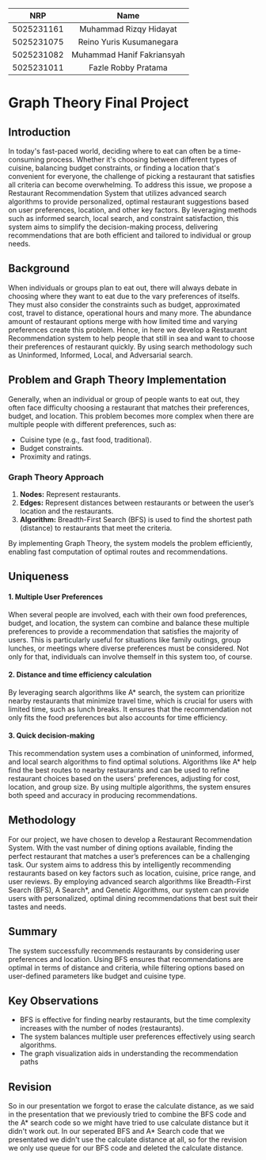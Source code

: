
|    NRP     |      Name      |
| :--------: | :------------: |
| 5025231161 | Muhammad Rizqy Hidayat |
| 5025231075 | Reino Yuris Kusumanegara |
| 5025231082 | Muhammad Hanif Fakriansyah |
| 5025231011 | Fazle Robby Pratama |

# Graph Theory Final Project

</div>

## Introduction
In today's fast-paced world, deciding where to eat can often be a time-consuming process. Whether it's choosing between different types of cuisine, balancing budget constraints, or finding a location that's convenient for everyone, the challenge of picking a restaurant that satisfies all criteria can become overwhelming. To address this issue, we propose a Restaurant Recommendation System that utilizes advanced search algorithms to provide personalized, optimal restaurant suggestions based on user preferences, location, and other key factors. By leveraging methods such as informed search, local search, and constraint satisfaction, this system aims to simplify the decision-making process, delivering recommendations that are both efficient and tailored to individual or group needs.

## Background
When individuals or groups plan to eat out, there will always debate in choosing where they want to eat due to the vary preferences of itselfs. They must also consider the constraints such as budget, approximated cost, travel to distance, operational hours and many more. The abundance amount of restaurant options merge with how limited time and varying preferences create this problem.
Hence, in here we develop a Restaurant Recommendation system to help people that still in sea and want to choose their preferences of restaurant quickly. By using search methodology such as Uninformed, Informed, Local, and Adversarial search.

## Problem and Graph Theory Implementation
Generally, when an individual or group of people wants to eat out, they often face difficulty choosing a restaurant that matches their preferences, budget, and location. This problem becomes more complex when there are multiple people with different preferences, such as:<br>
- Cuisine type (e.g., fast food, traditional).
- Budget constraints.
- Proximity and ratings.

### Graph Theory Approach
1. **Nodes:** Represent restaurants.
2. **Edges:** Represent distances between restaurants or between the user’s location and the restaurants.
3. **Algorithm:** Breadth-First Search (BFS) is used to find the shortest path (distance) to restaurants that meet the criteria.

By implementing Graph Theory, the system models the problem efficiently, enabling fast computation of optimal routes and recommendations.

## Uniqueness
#### 1. Multiple User Preferences
When several people are involved, each with their own food preferences, budget, and location, the system can combine and balance these multiple preferences to provide a recommendation that satisfies the majority of users. This is particularly useful for situations like family outings, group lunches, or meetings where diverse preferences must be considered. Not only for that, individuals can involve themself in this system too, of course. 
#### 2. Distance and time efficiency calculation
By leveraging search algorithms like A* search, the system can prioritize nearby restaurants that minimize travel time, which is crucial for users with limited time, such as lunch breaks. It ensures that the recommendation not only fits the food preferences but also accounts for time efficiency. 
#### 3. Quick decision-making
This recommendation system uses a combination of uninformed, informed, and local search algorithms to find optimal solutions. Algorithms like A* help find the best routes to nearby restaurants and can be used to refine restaurant choices based on the users' preferences, adjusting for cost, location, and group size. By using multiple algorithms, the system ensures both speed and accuracy in producing recommendations.

## Methodology
For our project, we have chosen to develop a Restaurant Recommendation System. With the vast number of dining options available, finding the perfect restaurant that matches a user’s preferences can be a challenging task. Our system aims to address this by intelligently recommending restaurants based on key factors such as location, cuisine, price range, and user reviews. By employing advanced search algorithms like Breadth-First Search (BFS), A Search*, and Genetic Algorithms, our system can provide users with personalized, optimal dining recommendations that best suit their tastes and needs.

## Summary
The system successfully recommends restaurants by considering user preferences and location. Using BFS ensures that recommendations are optimal in terms of distance and criteria, while filtering options based on user-defined parameters like budget and cuisine type.

## Key Observations 
- BFS is effective for finding nearby restaurants, but the time complexity increases with the number of nodes (restaurants).
- The system balances multiple user preferences effectively using search algorithms.
- The graph visualization aids in understanding the recommendation paths

## Revision
So in our presentation we forgot to erase the calculate distance, as we said in the presentation that we previously tried to combine the BFS code and the A* search code so we might have tried to use calculate distance but it didn't work out. In our seperated BFS and A* Search code that we presentated we didn't use the calculate distance at all, so for the revision we only use queue for our BFS code and deleted the calculate distance.





